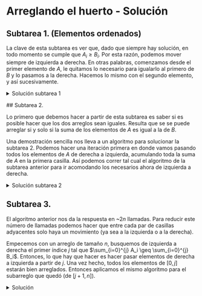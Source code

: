 # Arreglando el huerto - Solución

## Subtarea 1. (Elementos ordenados)

La clave de esta subtarea es ver que, dado que siempre hay solución, en todo momento se cumple que $A_i \geq B_i$. Por esta razón, podemos mover siempre de izquierda a derecha. En otras palabras, comenzamos desde el primer elemento de $A$, le quitamos lo necesario para igualarlo al primero de $B$ y lo pasamos a la derecha. Hacemos lo mismo con el segundo elemento, y así sucesivamente.

<details><summary>Solución subtarea 1</summary>

{{sub1.cpp}}

</details>

## Subtarea 2.

Lo primero que debemos hacer a partir de esta subtarea es saber si es posible hacer que los dos arreglos sean iguales. Resulta que se se puede arreglar si y solo si la suma de los elementos de $A$ es igual a la de $B$.

Una demostración sencilla nos lleva a un algoritmo para solucionar la subtarea 2. Podemos hacer una iteración primera en donde vamos pasando todos los elementos de $A$ de derecha a izquierda, acumulando toda la suma de $A$ en la primera casilla. Así podemos correr tal cual el algoritmo de la subtarea anterior para ir acomodando los necesarios ahora de izquierda a derecha.

<details><summary>Solución subtarea 2</summary>

{{sub2.cpp}}

</details>

## Subtarea 3.

El algoritmo anterior nos da la respuesta en ~$2n$ llamadas. Para reducir este número de llamadas podemos hacer que entre cada par de casillas adyacentes solo haya un movimiento (ya sea a la izquierda o a la derecha).

Empecemos con un arreglo de tamaño $n$, busquemos de izquierda a derecha el primer índice $j$ tal que $\sum_{i=0}^{j} A_i \geq \sum_{i=0}^{j} B_i$. Entonces, lo que hay que hacer es hacer pasar elementos de derecha a izquierda a partir de $j$. Una vez hecho, todos los elementos de $[0, j]$ estarán bien arreglados. Entonces aplicamos el mismo algoritmo para el subarreglo que quedó (de $[j + 1, n]$).

<details><summary>Solución</summary>

{{solution.cpp}}

</details>
